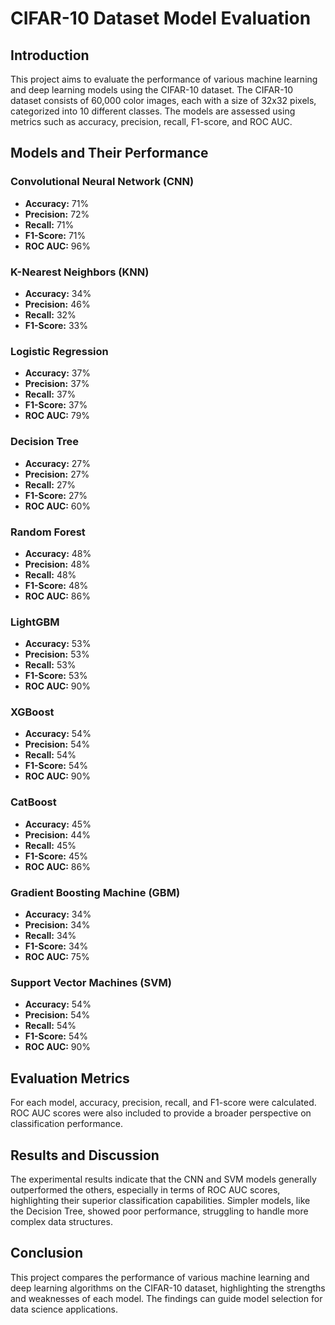 # CIFAR-10 Dataset Model Evaluation

## Introduction
This project aims to evaluate the performance of various machine learning and deep learning models using the CIFAR-10 dataset. The CIFAR-10 dataset consists of 60,000 color images, each with a size of 32x32 pixels, categorized into 10 different classes. The models are assessed using metrics such as accuracy, precision, recall, F1-score, and ROC AUC.

## Models and Their Performance
### Convolutional Neural Network (CNN)
- **Accuracy:** 71%
- **Precision:** 72%
- **Recall:** 71%
- **F1-Score:** 71%
- **ROC AUC:** 96%

### K-Nearest Neighbors (KNN)
- **Accuracy:** 34%
- **Precision:** 46%
- **Recall:** 32%
- **F1-Score:** 33%

### Logistic Regression
- **Accuracy:** 37%
- **Precision:** 37%
- **Recall:** 37%
- **F1-Score:** 37%
- **ROC AUC:** 79%

### Decision Tree
- **Accuracy:** 27%
- **Precision:** 27%
- **Recall:** 27%
- **F1-Score:** 27%
- **ROC AUC:** 60%

### Random Forest
- **Accuracy:** 48%
- **Precision:** 48%
- **Recall:** 48%
- **F1-Score:** 48%
- **ROC AUC:** 86%

### LightGBM
- **Accuracy:** 53%
- **Precision:** 53%
- **Recall:** 53%
- **F1-Score:** 53%
- **ROC AUC:** 90%

### XGBoost
- **Accuracy:** 54%
- **Precision:** 54%
- **Recall:** 54%
- **F1-Score:** 54%
- **ROC AUC:** 90%

### CatBoost
- **Accuracy:** 45%
- **Precision:** 44%
- **Recall:** 45%
- **F1-Score:** 45%
- **ROC AUC:** 86%

### Gradient Boosting Machine (GBM)
- **Accuracy:** 34%
- **Precision:** 34%
- **Recall:** 34%
- **F1-Score:** 34%
- **ROC AUC:** 75%

### Support Vector Machines (SVM)
- **Accuracy:** 54%
- **Precision:** 54%
- **Recall:** 54%
- **F1-Score:** 54%
- **ROC AUC:** 90%

## Evaluation Metrics
For each model, accuracy, precision, recall, and F1-score were calculated. ROC AUC scores were also included to provide a broader perspective on classification performance.

## Results and Discussion
The experimental results indicate that the CNN and SVM models generally outperformed the others, especially in terms of ROC AUC scores, highlighting their superior classification capabilities. Simpler models, like the Decision Tree, showed poor performance, struggling to handle more complex data structures.

## Conclusion
This project compares the performance of various machine learning and deep learning algorithms on the CIFAR-10 dataset, highlighting the strengths and weaknesses of each model. The findings can guide model selection for data science applications.
